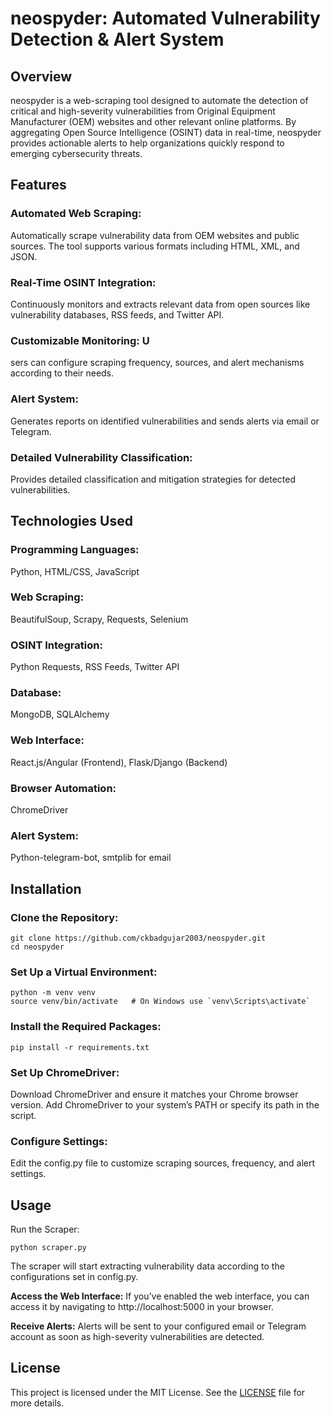 # neospyder: Automated Vulnerability Detection & Alert System
## Overview
neospyder is a web-scraping tool designed to automate the detection of critical and high-severity vulnerabilities from Original Equipment Manufacturer (OEM) websites and other relevant online platforms. By aggregating Open Source Intelligence (OSINT) data in real-time, neospyder provides actionable alerts to help organizations quickly respond to emerging cybersecurity threats.

## Features
### Automated Web Scraping: 
Automatically scrape vulnerability data from OEM websites and public sources. The tool supports various formats including HTML, XML, and JSON.
### Real-Time OSINT Integration: 
Continuously monitors and extracts relevant data from open sources like vulnerability databases, RSS feeds, and Twitter API.
### Customizable Monitoring: U
sers can configure scraping frequency, sources, and alert mechanisms according to their needs.
### Alert System: 
Generates reports on identified vulnerabilities and sends alerts via email or Telegram.
### Detailed Vulnerability Classification: 
Provides detailed classification and mitigation strategies for detected vulnerabilities.

## Technologies Used
### Programming Languages: 
Python, HTML/CSS, JavaScript
### Web Scraping: 
BeautifulSoup, Scrapy, Requests, Selenium
### OSINT Integration: 
Python Requests, RSS Feeds, Twitter API
### Database: 
MongoDB, SQLAlchemy
### Web Interface: 
React.js/Angular (Frontend), Flask/Django (Backend)
### Browser Automation: 
ChromeDriver
### Alert System: 
Python-telegram-bot, smtplib for email

## Installation
### Clone the Repository:

```
git clone https://github.com/ckbadgujar2003/neospyder.git
cd neospyder
```

### Set Up a Virtual Environment:

```
python -m venv venv
source venv/bin/activate   # On Windows use `venv\Scripts\activate`
```

### Install the Required Packages:

```
pip install -r requirements.txt
```

### Set Up ChromeDriver:

Download ChromeDriver and ensure it matches your Chrome browser version.
Add ChromeDriver to your system’s PATH or specify its path in the script.

### Configure Settings:

Edit the config.py file to customize scraping sources, frequency, and alert settings.

## Usage
Run the Scraper:

```
python scraper.py
```

The scraper will start extracting vulnerability data according to the configurations set in config.py.

**Access the Web Interface:** If you’ve enabled the web interface, you can access it by navigating to http://localhost:5000 in your browser.

**Receive Alerts:** Alerts will be sent to your configured email or Telegram account as soon as high-severity vulnerabilities are detected.

## License
This project is licensed under the MIT License. See the [LICENSE](LICENSE) file for more details.
